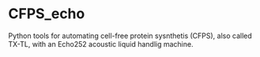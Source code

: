 # CFPS_echo
Python tools for automating cell-free protein sysnthetis (CFPS), also called TX-TL, with an Echo252 acoustic liquid handlig machine.
